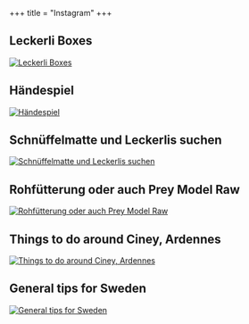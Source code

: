 +++
title =  "Instagram"
+++

## Leckerli Boxes
[![Leckerli Boxes](/article_images/treat-boxes.jpeg)](../blog/leckerli-boxes/)

## Händespiel
[![Händespiel](/article_images/hand-puzzle.jpeg)](../blog/handespiel/)

## Schnüffelmatte und Leckerlis suchen
[![Schnüffelmatte und Leckerlis suchen](/article_images/sniffle-mat.jpg)](../blog/schnuffelmatte-und-leckerlis-suchen/)

## Rohfütterung oder auch Prey Model Raw
[![Rohfütterung oder auch Prey Model Raw](/article_images/prey-model-raw.jpeg)](../blog/rohfutterung-oder-auch-prey-model-raw/)

## Things to do around Ciney, Ardennes
[![Things to do around Ciney, Ardennes](/article_images/ardennes.jpg)](../../en/blog/things-to-do-around-ciney-ardennes/)

## General tips for Sweden
[![General tips for Sweden](/article_images/swedenTravel.jpg)](../../en/blog/general-tips-for-sweden/)
